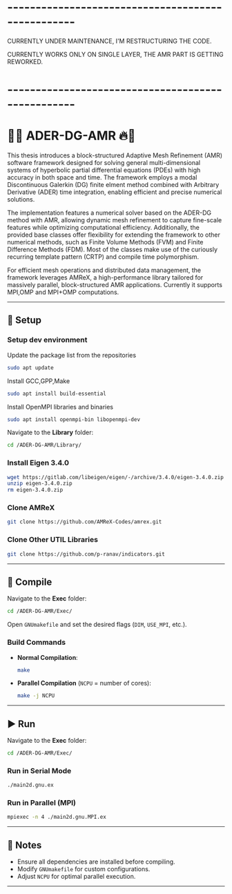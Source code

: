 # --------------------------------------------------
CURRENTLY UNDER MAINTENANCE, I'M RESTRUCTURING THE CODE.

CURRENTLY WORKS ONLY ON SINGLE LAYER, THE AMR PART IS GETTING REWORKED.
# --------------------------------------------------

# 🌊💨 ADER-DG-AMR 🔥🌌 

This thesis introduces a block-structured Adaptive Mesh Refinement (AMR) software framework designed for solving general multi-dimensional systems of hyperbolic partial differential equations (PDEs) with high accuracy in both space and time. The framework employs a modal Discontinuous Galerkin (DG) finite elment method combined with Arbitrary Derivative (ADER) time integration, enabling efficient and precise numerical solutions.

The implementation features a numerical solver based on the ADER-DG method with AMR, allowing dynamic mesh refinement to capture fine-scale features while optimizing computational efficiency. Additionally, the provided base classes offer flexibility for extending the framework to other numerical methods, such as Finite Volume Methods (FVM) and Finite Difference Methods (FDM). Most of the classes make use of the curiously recurring template pattern (CRTP) and compile time polymorphism.

For efficient mesh operations and distributed data management, the framework leverages AMReX, a high-performance library tailored for massively parallel, block-structured AMR applications. Currently it supports MPI,OMP and MPI+OMP computations.

---

## 🚀 **Setup**  

### **Setup dev environment** 

Update the package list from the repositories
```sh
sudo apt update
```

Install GCC,GPP,Make
```sh
sudo apt install build-essential
```

Install OpenMPI libraries and binaries
```sh
sudo apt install openmpi-bin libopenmpi-dev
```

Navigate to the **Library** folder:  

```sh
cd /ADER-DG-AMR/Library/
```

### **Install Eigen 3.4.0**  

```sh
wget https://gitlab.com/libeigen/eigen/-/archive/3.4.0/eigen-3.4.0.zip
unzip eigen-3.4.0.zip
rm eigen-3.4.0.zip
```

### **Clone AMReX**  

```sh
git clone https://github.com/AMReX-Codes/amrex.git
```


### **Clone Other UTIL Libraries**  

```sh
git clone https://github.com/p-ranav/indicators.git
```

---

## 🔧 **Compile**  

Navigate to the **Exec** folder:  

```sh
cd /ADER-DG-AMR/Exec/
```

Open `GNUmakefile` and set the desired flags (`DIM`, `USE_MPI`, etc.).  

### **Build Commands**  

- **Normal Compilation**:  

  ```sh
  make
  ```

- **Parallel Compilation** (`NCPU` = number of cores):  

  ```sh
  make -j NCPU
  ```

---

## ▶️ **Run**  

Navigate to the **Exec** folder:  

```sh
cd /ADER-DG-AMR/Exec/
```

### **Run in Serial Mode**  

```sh
./main2d.gnu.ex
```

### **Run in Parallel (MPI)**  

```sh
mpiexec -n 4 ./main2d.gnu.MPI.ex
```

---

## 📜 **Notes**  

- Ensure all dependencies are installed before compiling.  
- Modify `GNUmakefile` for custom configurations.  
- Adjust `NCPU` for optimal parallel execution.  

---
